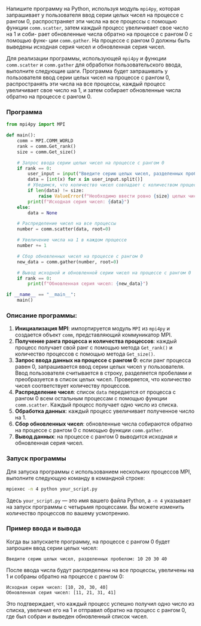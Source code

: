 Напишите программу на Python, используя модуль `mpi4py`, которая
запрашивает у пользователя ввод серии целых чисел на процессе с рангом
0, распространяет эти числа на все процессы с помощью функции
`comm.scatter`, затем каждый процесс увеличивает свое число на 1 и соби-
рает обновленные числа обратно на процессе с рангом 0 с помощью функ-
ции `comm.gather`. На процессе с рангом 0 должны быть выведены исходная
серия чисел и обновленная серия чисел.


Для реализации программы, использующей `mpi4py` и функции `comm.scatter` и `comm.gather` для обработки пользовательского ввода, выполните следующие шаги. Программа будет запрашивать у пользователя ввод серии целых чисел на процессе с рангом 0, распространять эти числа на все процессы, каждый процесс увеличивает свое число на 1, и затем собирает обновленные числа обратно на процессе с рангом 0.

### Программа

```python
from mpi4py import MPI

def main():
    comm = MPI.COMM_WORLD
    rank = comm.Get_rank()
    size = comm.Get_size()

    # Запрос ввода серии целых чисел на процессе с рангом 0
    if rank == 0:
        user_input = input("Введите серию целых чисел, разделенных пробелом: ")
        data = [int(x) for x in user_input.split()]
        # Убедимся, что количество чисел совпадает с количеством процессов
        if len(data) != size:
            raise ValueError(f"Необходимо ввести ровно {size} целых чисел.")
        print(f"Исходная серия чисел: {data}")
    else:
        data = None

    # Распределение чисел на все процессы
    number = comm.scatter(data, root=0)

    # Увеличение числа на 1 в каждом процессе
    number += 1

    # Сбор обновленных чисел на процессе с рангом 0
    new_data = comm.gather(number, root=0)

    # Вывод исходной и обновленной серии чисел на процессе с рангом 0
    if rank == 0:
        print(f"Обновленная серия чисел: {new_data}")

if __name__ == "__main__":
    main()
```

### Описание программы:
1. **Инициализация MPI**: импортируется модуль `MPI` из `mpi4py` и создается объект `comm`, представляющий коммуникатор MPI.
2. **Получение ранга процесса и количества процессов**: каждый процесс получает свой ранг с помощью метода `Get_rank()` и количество процессов с помощью метода `Get_size()`.
3. **Запрос ввода данных на процессе с рангом 0**: если ранг процесса равен 0, запрашивается ввод серии целых чисел у пользователя. Ввод пользователя считывается в строку, разделяется пробелами и преобразуется в список целых чисел. Проверяется, что количество чисел соответствует количеству процессов.
4. **Распределение чисел**: список `data` передается от процесса с рангом 0 всем остальным процессам с помощью функции `comm.scatter`. Каждый процесс получает одно число из списка.
5. **Обработка данных**: каждый процесс увеличивает полученное число на 1.
6. **Сбор обновленных чисел**: обновленные числа собираются обратно на процессе с рангом 0 с помощью функции `comm.gather`.
7. **Вывод данных**: на процессе с рангом 0 выводится исходная и обновленная серия чисел.

### Запуск программы

Для запуска программы с использованием нескольких процессов MPI, выполните следующую команду в командной строке:

```sh
mpiexec -n 4 python your_script.py
```

Здесь `your_script.py` — это имя вашего файла Python, а `-n 4` указывает на запуск программы с четырьмя процессами. Вы можете изменить количество процессов по вашему усмотрению.

### Пример ввода и вывода

Когда вы запускаете программу, на процессе с рангом 0 будет запрошен ввод серии целых чисел:

```
Введите серию целых чисел, разделенных пробелом: 10 20 30 40
```

После ввода числа будут распределены на все процессы, увеличены на 1 и собраны обратно на процессе с рангом 0:

```
Исходная серия чисел: [10, 20, 30, 40]
Обновленная серия чисел: [11, 21, 31, 41]
```

Это подтверждает, что каждый процесс успешно получил одно число из списка, увеличил его на 1 и отправил обратно на процесс с рангом 0, где был собран и выведен обновленный список чисел.